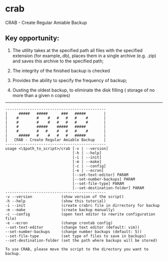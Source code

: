 # crab

CRAB - Create Regular Amiable Backup


Key opportunity:
---

1. The utility takes at the specified path all files with the specified extension (for example,.db), places them in a single archive (e.g. .zip) and saves this archive to the specified path;

2. The integrity of the finished backup is checked

3. Provides the ability to specify the frequency of backup;

4. Ousting the oldest backup, to eliminate the disk filling ( storage of no more than a given n copies)

---

    ---------------------------------------------
    |     #####   #####      ###   #####        |
    |    #        #    #   #   #   #    #       |
    |    #        #    #   #   #   #    #       |
    |    #        #####    #####   #####        |
    |    #        #   #    #   #   #    #       |
    |     #####   #    #   #   #   #####        |
    |   CRAB - Create Regular Amiable Backup    |
    ---------------------------------------------
    usage <\$path_to_script>/crab [-v | --version]
                                  [-h | --help]
                                  [-i | --init]
                                  [-m | --make]
                                  [-c | --config]
                                  [-e | --ecron]
                                  [--set-text-editor] PARAM
                                  [--set-number-backups] PARAM
                                  [--set-file-type] PARAM
                                  [--set-destination-folder] PARAM
    ---------------------------------------------
    -v --version             (show version of the script)
    -h --help                (show this tutorial)
    -i --init                (create crabrc file in dirrectory for backup
    -m --make                (create backup manually)
    -c --config              (open text editor to rewrite configuration file)
    -e --ecron               (change crontab config)
    --set-text-editor        (change text editor (default: vim))
    --set-number-backups     (change number backups (default: 5))
    --set-file-type          (set type of files to save in backups)
    --set-destination-folder (set the path where backups will be stored)
    
    To use CRAB, please move the script to the directory you want to backup.
